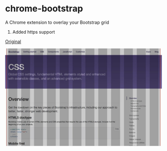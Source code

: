 chrome-bootstrap
================

A Chrome extension to overlay your Bootstrap grid


1. Added https support

[Original](https://chrome.google.com/webstore/detail/bootstrap-overlay/gjphocehogcokailappncpobkngnlhpe)

![](https://raw.githubusercontent.com/ldong/bootstrap_overlay/master/Screenshot/1280_800.jpg)
